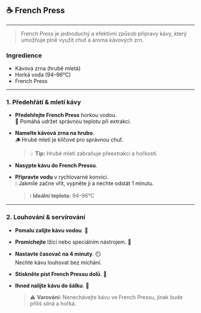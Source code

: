 ## ☕ French Press

---

> French Press je jednoduchý a efektivní způsob přípravy kávy, který umožňuje plně využít chuť a aroma kávových zrn.

### Ingredience

- Kávová zrna (hrubě mletá)
- Horká voda (94–96°C)
- French Press

---

### 1. Předehřátí & mletí kávy

- **Předehřejte French Press** horkou vodou.  
  🫧 Pomáhá udržet správnou teplotu při extrakci.

- **Namelte kávová zrna na hrubo**.  
  🪵 Hrubé mletí je klíčové pro správnou chuť.

  > 💡 **Tip:** Hrubé mletí zabraňuje přeextrakci a hořkosti.

- **Nasypte kávu do French Pressu**.

- **Připravte vodu** v rychlovarné konvici.  
  💧 Jakmile začne vřít, vypněte ji a nechte odstát 1 minutu.

  > ℹ️ **Ideální teplota:** 94–96°C

---

### 2. Louhování & servírování

- **Pomalu zalijte kávu vodou**. 🚰

- **Promíchejte** lžící nebo speciálním nástrojem. 🥄

- **Nastavte časovač na 4 minuty**. ⏲️  
  Nechte kávu louhovat bez míchání.

- **Stiskněte píst French Pressu dolů**. 🔽

- **Ihned nalijte kávu do šálku**. 🍶

  > ⚠️ **Varování:** Nenechávejte kávu ve French Pressu, jinak bude příliš silná a hořká.